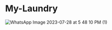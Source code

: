 # My-Laundry
![WhatsApp Image 2023-07-28 at 5 48 10 PM (1)](https://github.com/Sarahalhazaa/My-Laundry-application/assets/159685825/3c4bfe1d-64ee-40fd-aa77-f7a3f8c86034)
